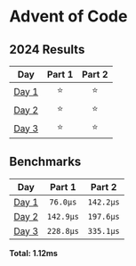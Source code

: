# Advent of Code

<!--- advent_readme_stars table --->
## 2024 Results

| Day | Part 1 | Part 2 |
| :---: | :---: | :---: |
| [Day 1](https://adventofcode.com/2024/day/1) | ⭐ | ⭐ |
| [Day 2](https://adventofcode.com/2024/day/2) | ⭐ | ⭐ |
| [Day 3](https://adventofcode.com/2024/day/3) | ⭐ | ⭐ |
<!--- advent_readme_stars table --->

<!--- benchmarking table --->
## Benchmarks

| Day | Part 1 | Part 2 |
| :---: | :---: | :---:  |
| [Day 1](./src/bin/01.rs) | `76.0µs` | `142.2µs` |
| [Day 2](./src/bin/02.rs) | `142.9µs` | `197.6µs` |
| [Day 3](./src/bin/03.rs) | `228.8µs` | `335.1µs` |

**Total: 1.12ms**
<!--- benchmarking table --->
